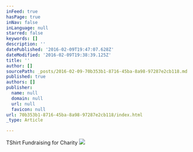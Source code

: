 ```yaml
---
inFeed: true
hasPage: true
inNav: false
inLanguage: null
starred: false
keywords: []
description: ''
datePublished: '2016-02-09T19:47:07.628Z'
dateModified: '2016-02-09T19:38:39.125Z'
title: ''
author: []
sourcePath: _posts/2016-02-09-70b353b1-8716-45ba-8a98-97287e2cb118.md
published: true
authors: []
publisher:
  name: null
  domain: null
  url: null
  favicon: null
url: 70b353b1-8716-45ba-8a98-97287e2cb118/index.html
_type: Article

---
```

TShirt Fundraising for Charity
![](https://the-grid-user-content.s3-us-west-2.amazonaws.com/8291f6aa-cf5d-4934-af3c-bffbfdbf7551.png)